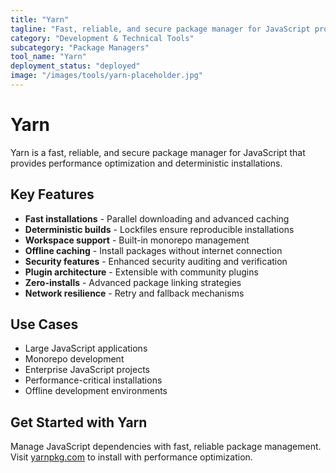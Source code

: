 ```yaml
---
title: "Yarn"
tagline: "Fast, reliable, and secure package manager for JavaScript projects"
category: "Development & Technical Tools"
subcategory: "Package Managers"
tool_name: "Yarn"
deployment_status: "deployed"
image: "/images/tools/yarn-placeholder.jpg"
---
```


# Yarn

Yarn is a fast, reliable, and secure package manager for JavaScript that provides performance optimization and deterministic installations.

## Key Features

- **Fast installations** - Parallel downloading and advanced caching
- **Deterministic builds** - Lockfiles ensure reproducible installations
- **Workspace support** - Built-in monorepo management
- **Offline caching** - Install packages without internet connection
- **Security features** - Enhanced security auditing and verification
- **Plugin architecture** - Extensible with community plugins
- **Zero-installs** - Advanced package linking strategies
- **Network resilience** - Retry and fallback mechanisms

## Use Cases

- Large JavaScript applications
- Monorepo development
- Enterprise JavaScript projects
- Performance-critical installations
- Offline development environments

## Get Started with Yarn

Manage JavaScript dependencies with fast, reliable package management. Visit [yarnpkg.com](https://yarnpkg.com) to install with performance optimization.